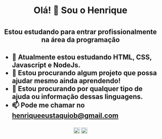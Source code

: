 <h1 align="center">Olá! 👋 Sou o Henrique<h1>
<h2 align="center">Estou estudando para entrar profissionalmente na área da programação<h2>  

<!--
**H-Barros/H-Barros** is a ✨ _special_ ✨ repository because its `README.md` (this file) appears on your GitHub profile.

Here are some ideas to get you started:

- 🔭 I’m currently working on ...
- 🌱 I’m currently learning ...
- 👯 I’m looking to collaborate on ...
- 🤔 I’m looking for help with ...
- 💬 Ask me about ...
- 📫 How to reach me: ...
- 😄 Pronouns: ...
- ⚡ Fun fact: ...
-->
- 🌱 Atualmente estou estudando HTML, CSS, Javascript e NodeJs.<br>
- 👯 Estou procurando algum projeto que possa ajudar mesmo ainda aprendendo!<br>
- 🤔 Estou procurando por qualquer tipo de ajuda ou informação dessas linguagens.<br>
- 📫 Pode me chamar no henriqueeustaquiob@gmail.com
  
<p align="center">
<a href="https://www.linkedin.com/in/henrique-barros-71b006214/" target="blank"><img align="center" src="https://cdn.jsdelivr.net/npm/simple-icons@3.0.1/icons/linkedin.svg" alt="Barros" height="20" width="20" /></a>
<a href="https://www.instagram.com/henriquebaarros/" target="blank"><img align="center" src="https://cdn.jsdelivr.net/npm/simple-icons@3.0.1/icons/instagram.svg" alt="Barros" height="20" width="20" /></a>
</p>
